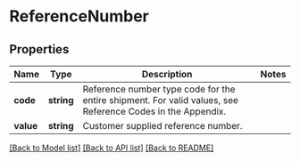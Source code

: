 # ReferenceNumber

## Properties
Name | Type | Description | Notes
------------ | ------------- | ------------- | -------------
**code** | **string** | Reference number type code for the entire shipment. For valid values, see Reference Codes in the Appendix. | 
**value** | **string** | Customer supplied reference number. | 

[[Back to Model list]](../../README.md#documentation-for-models) [[Back to API list]](../../README.md#documentation-for-api-endpoints) [[Back to README]](../../README.md)

